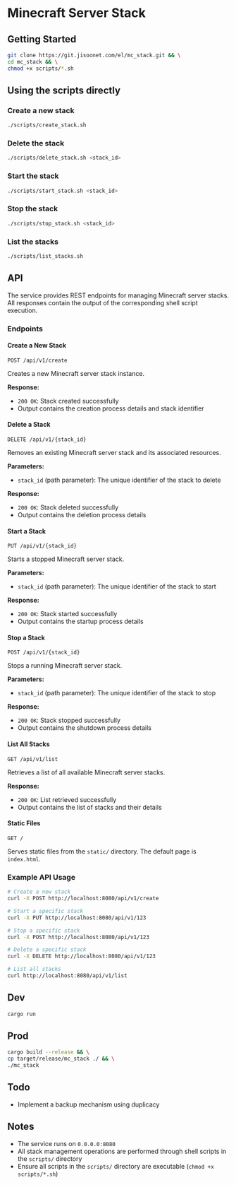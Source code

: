 # Minecraft Server Stack

## Getting Started

```bash
git clone https://git.jisoonet.com/el/mc_stack.git && \
cd mc_stack && \
chmod +x scripts/*.sh
```

## Using the scripts directly

### Create a new stack

```bash
./scripts/create_stack.sh
```

### Delete the stack

```bash
./scripts/delete_stack.sh <stack_id>
```

### Start the stack

```bash
./scripts/start_stack.sh <stack_id>
```

### Stop the stack

```bash
./scripts/stop_stack.sh <stack_id>
```

### List the stacks

```bash
./scripts/list_stacks.sh
```

## API

The service provides REST endpoints for managing Minecraft server stacks. All responses contain the output of the corresponding shell script execution.

### Endpoints

#### Create a New Stack

```
POST /api/v1/create
```

Creates a new Minecraft server stack instance.

**Response:**

- `200 OK`: Stack created successfully
- Output contains the creation process details and stack identifier

#### Delete a Stack

```
DELETE /api/v1/{stack_id}
```

Removes an existing Minecraft server stack and its associated resources.

**Parameters:**

- `stack_id` (path parameter): The unique identifier of the stack to delete

**Response:**

- `200 OK`: Stack deleted successfully
- Output contains the deletion process details

#### Start a Stack

```
PUT /api/v1/{stack_id}
```

Starts a stopped Minecraft server stack.

**Parameters:**

- `stack_id` (path parameter): The unique identifier of the stack to start

**Response:**

- `200 OK`: Stack started successfully
- Output contains the startup process details

#### Stop a Stack

```
POST /api/v1/{stack_id}
```

Stops a running Minecraft server stack.

**Parameters:**

- `stack_id` (path parameter): The unique identifier of the stack to stop

**Response:**

- `200 OK`: Stack stopped successfully
- Output contains the shutdown process details

#### List All Stacks

```
GET /api/v1/list
```

Retrieves a list of all available Minecraft server stacks.

**Response:**

- `200 OK`: List retrieved successfully
- Output contains the list of stacks and their details

#### Static Files

```
GET /
```

Serves static files from the `static/` directory. The default page is `index.html`.

### Example API Usage

```bash
# Create a new stack
curl -X POST http://localhost:8080/api/v1/create

# Start a specific stack
curl -X PUT http://localhost:8080/api/v1/123

# Stop a specific stack
curl -X POST http://localhost:8080/api/v1/123

# Delete a specific stack
curl -X DELETE http://localhost:8080/api/v1/123

# List all stacks
curl http://localhost:8080/api/v1/list
```

## Dev

```bash
cargo run
```

## Prod

```bash
cargo build --release && \
cp target/release/mc_stack ./ && \
./mc_stack
```

## Todo

- Implement a backup mechanism using duplicacy

## Notes

- The service runs on `0.0.0.0:8080`
- All stack management operations are performed through shell scripts in the `scripts/` directory
- Ensure all scripts in the `scripts/` directory are executable (`chmod +x scripts/*.sh`)
